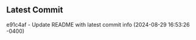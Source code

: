 
## Latest Commit
e91c4af - Update README with latest commit info (2024-08-29 16:53:26 -0400) <Yunxi-Zhou>
